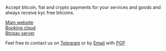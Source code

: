 Accept bitcoin, fiat and crypto payments for your services and goods and always receive kyc free bitcoins.

[Main website](https://anybtcpay.com)  
[Booking cloud](https://booking.anybtcpay.com)  
[Btcpay server](https://btcpay.anybtcpay.com)

Feel free to contact us on [Telegram](https://t.me/anybtcpay) or by [Email](mailto:anybtcpay@protonmail.com) with [PGP](https://raw.githubusercontent.com/anybtcpay/.github/main/public_pgp_email.txt)

